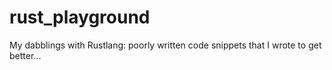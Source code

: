 # rust_playground
My dabblings with Rustlang: poorly written code snippets that I wrote to get better...
